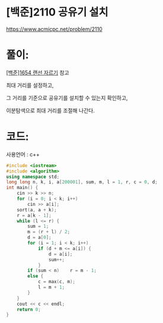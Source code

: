# [백준]2110 공유기 설치

https://www.acmicpc.net/problem/2110

# 풀이:

[[백준]1654 랜선 자르기](https://jyukki97.github.io/blog/2020-02-26-1654/) 참고



최대 거리를 설정하고,

그 거리를 기준으로 공유기를 설치할 수 있는지 확인하고,

이분탐색으로 최대 거리를 조절해 나간다.



# **코드:**

사용언어 : c++
```c++
#include <iostream>
#include <algorithm>
using namespace std;
long long n, k, i, a[200001], sum, m, l = 1, r, c = 0, d;
int main() {
	cin >> k >> n;
	for (i = 0; i < k; i++)
		cin >> a[i];
	sort(a, a + k);
	r = a[k - 1];
	while (l <= r) {
		sum = 1;
		m = (r + l) / 2;
		d = a[0];
		for (i = 1; i < k; i++)
			if (d + m <= a[i]) {
				d = a[i];
				sum++;
			}
		if (sum < n)	r = m - 1;
		else {
			c = max(c, m);
			l = m + 1;
		}
	}
	cout << c << endl;
	return 0;
}

```

